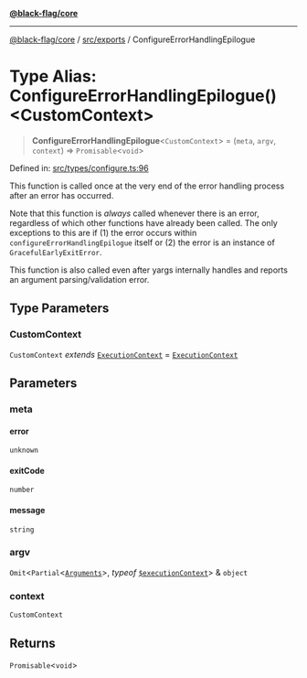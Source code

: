[**@black-flag/core**](../../../README.md)

***

[@black-flag/core](../../../README.md) / [src/exports](../README.md) / ConfigureErrorHandlingEpilogue

# Type Alias: ConfigureErrorHandlingEpilogue()\<CustomContext\>

> **ConfigureErrorHandlingEpilogue**\<`CustomContext`\> = (`meta`, `argv`, `context`) => `Promisable`\<`void`\>

Defined in: [src/types/configure.ts:96](https://github.com/Xunnamius/black-flag/blob/54f69b5502007e20a8937998cea6e285d5db6d7c/src/types/configure.ts#L96)

This function is called once at the very end of the error handling process
after an error has occurred.

Note that this function is _always_ called whenever there is an error,
regardless of which other functions have already been called. The only
exceptions to this are if (1) the error occurs within
`configureErrorHandlingEpilogue` itself or (2) the error is an instance of
`GracefulEarlyExitError`.

This function is also called even after yargs internally handles and reports
an argument parsing/validation error.

## Type Parameters

### CustomContext

`CustomContext` *extends* [`ExecutionContext`](../util/type-aliases/ExecutionContext.md) = [`ExecutionContext`](../util/type-aliases/ExecutionContext.md)

## Parameters

### meta

#### error

`unknown`

#### exitCode

`number`

#### message

`string`

### argv

`Omit`\<`Partial`\<[`Arguments`](Arguments.md)\>, *typeof* [`$executionContext`](../variables/$executionContext.md)\> & `object`

### context

`CustomContext`

## Returns

`Promisable`\<`void`\>
